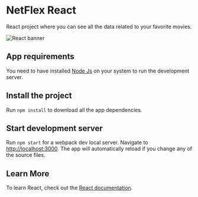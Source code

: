 # NetFlex React

React project where you can see all the data related to your favorite movies.

![React banner](https://imaginaformacion.com/tutoriales/tutorial_78_imagen_1.jpg)

## App requirements

You need to have installed [Node Js](https://nodejs.org/en/) on your system to run the development server.

## Install the project

Run `npm install` to download all the app dependencies.

## Start development server

Run `npm start` for a webpack dev local server. Navigate to [http://localhost:3000](http://localhost:3000). The app will automatically reload if you change any of the source files.

## Learn More

To learn React, check out the [React documentation](https://reactjs.org/).

